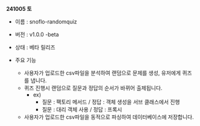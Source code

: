**241005 토**

- 이름 : snoflo-randomquiz
- 버전 : v1.0.0 -beta
- 상태 : 베타 릴리즈

- 주요 기능
    - 사용자가 업로드한 csv파일을 분석하여 랜덤으로 문제를 생성, 유저에게 퀴즈를 냅니다.
    - 퀴즈 진행시 랜덤으로 질문과 정답의 순서가 바뀌어 출제됩니다.
        - ex)
            - 질문 : 팩토리 메서드 / 정답 : 객체 생성을 서브 클래스에서 진행
            - 질문 : 대리 객체 사용 / 정답 : 프록시
    - 사용자가 업로드한 csv파일을 동적으로 파싱하여 데이터베이스에 저장합니다.